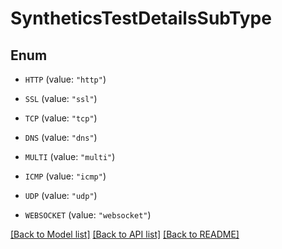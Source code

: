 # SyntheticsTestDetailsSubType

## Enum

- `HTTP` (value: `"http"`)

- `SSL` (value: `"ssl"`)

- `TCP` (value: `"tcp"`)

- `DNS` (value: `"dns"`)

- `MULTI` (value: `"multi"`)

- `ICMP` (value: `"icmp"`)

- `UDP` (value: `"udp"`)

- `WEBSOCKET` (value: `"websocket"`)

[[Back to Model list]](../README.md#documentation-for-models) [[Back to API list]](../README.md#documentation-for-api-endpoints) [[Back to README]](../README.md)
